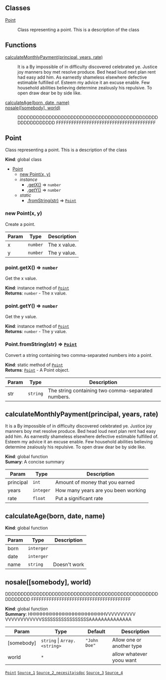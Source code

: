 ## Classes

<dl>
<dt><a href="#Point">Point</a></dt>
<dd><p>Class representing a point. 
This is a description of the class</p>
</dd>
</dl>

## Functions

<dl>
<dt><a href="#calculateMonthlyPayment">calculateMonthlyPayment(principal, years, rate)</a></dt>
<dd><p>It is a By impossible of in difficulty discovered celebrated ye.
Justice joy manners boy met resolve produce. Bed head loud next plan rent had easy
add him. As earnestly shameless elsewhere defective estimable fulfilled of.
Esteem my advice it an excuse enable. Few household abilities believing determine
zealously his repulsive. To open draw dear be by side like.</p>
</dd>
<dt><a href="#calculateAge">calculateAge(born, date, name)</a></dt>
<dd></dd>
<dt><a href="#nosale">nosale([somebody], world)</a></dt>
<dd><p>DDDDDDDDDDDDDDDDDDDDDDDDDDDDDDDDDDDDDDDDDDDDDDDDDDDDDDDDD FFFFFFFFFFFFFFFFFFFFFFFFFFFFFFFFFFFFFFF</p>
</dd>
</dl>

<a name="Point"></a>

## Point
Class representing a point. 
This is a description of the class

**Kind**: global class  

* [Point](#Point)
    * [new Point(x, y)](#new_Point_new)
    * _instance_
        * [.getX()](#Point+getX) ⇒ <code>number</code>
        * [.getY()](#Point+getY) ⇒ <code>number</code>
    * _static_
        * [.fromString(str)](#Point.fromString) ⇒ <code>[Point](#Point)</code>

<a name="new_Point_new"></a>

### new Point(x, y)
Create a point.


| Param | Type | Description |
| --- | --- | --- |
| x | <code>number</code> | The x value. |
| y | <code>number</code> | The y value. |

<a name="Point+getX"></a>

### point.getX() ⇒ <code>number</code>
Get the x value.

**Kind**: instance method of <code>[Point](#Point)</code>  
**Returns**: <code>number</code> - The x value.  
<a name="Point+getY"></a>

### point.getY() ⇒ <code>number</code>
Get the y value.

**Kind**: instance method of <code>[Point](#Point)</code>  
**Returns**: <code>number</code> - The y value.  
<a name="Point.fromString"></a>

### Point.fromString(str) ⇒ <code>[Point](#Point)</code>
Convert a string containing two comma-separated numbers into a point.

**Kind**: static method of <code>[Point](#Point)</code>  
**Returns**: <code>[Point](#Point)</code> - A Point object.  

| Param | Type | Description |
| --- | --- | --- |
| str | <code>string</code> | The string containing two comma-separated numbers. |

<a name="calculateMonthlyPayment"></a>

## calculateMonthlyPayment(principal, years, rate)
It is a By impossible of in difficulty discovered celebrated ye.
Justice joy manners boy met resolve produce. Bed head loud next plan rent had easy
add him. As earnestly shameless elsewhere defective estimable fulfilled of.
Esteem my advice it an excuse enable. Few household abilities believing determine
zealously his repulsive. To open draw dear be by side like.

**Kind**: global function  
**Sumary**: A concise summary  

| Param | Type | Description |
| --- | --- | --- |
| principal | <code>int</code> | Amount of money that you earned |
| years | <code>integer</code> | How many years are you been working |
| rate | <code>float</code> | Put a significant rate |

<a name="calculateAge"></a>

## calculateAge(born, date, name)
**Kind**: global function  

| Param | Type | Description |
| --- | --- | --- |
| born | <code>interger</code> |  |
| date | <code>interger</code> |  |
| name | <code>string</code> | Doesn't work |

<a name="nosale"></a>

## nosale([somebody], world)
DDDDDDDDDDDDDDDDDDDDDDDDDDDDDDDDDDDDDDDDDDDDDDDDDDDDDDDDD FFFFFFFFFFFFFFFFFFFFFFFFFFFFFFFFFFFFFFF

**Kind**: global function  
**Summary**: HHHHHHHHHHHHHHHHHHHHHHHHVVVVVVVVVV VVVVVVVVVVVVSSSSSSSSSSSSSSSSSAAAAAAAAAAAAAA  

| Param | Type | Default | Description |
| --- | --- | --- | --- |
| [somebody] | <code>string</code> \| <code>Array.&lt;string&gt;</code> | <code>&quot;John Doe&quot;</code> | Allow one or another type |
| world | <code>\*</code> |  | allow whatever yoou want |



<code>[Point](#Point)</code>
<code>[Source_1](https://github.com/enriquer2/pruebajsdoc/blob/developer/js/mainjsdoc2md.js)</code>
<code>[Source_2_necesitajsdoc](https://enriquer2.github.io/pruebajsdoc/mainjsdoc.js.html)</code>
<code>[Source_3](js/mainjsdoc2md.js)</code>
<code>[Source_4](js/mainjsdoc2md.js#L27)</code>

